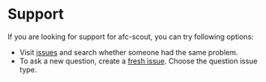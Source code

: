 # Support

If you are looking for support for afc-scout, you can try following options:

* Visit [issues](https://github.com/dominiksalvet/afc-scout/issues) and search whether someone had the same problem.
* To ask a new question, create a [fresh issue](https://github.com/dominiksalvet/afc-scout/issues/new/choose). Choose the question issue type.
